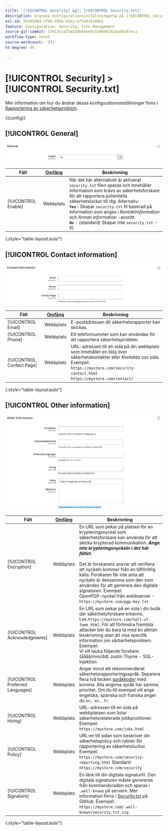```yaml
---
title: '[!UICONTROL Security] &gt; [!UICONTROL Security.txt]'
description: Granska konfigurationsinställningarna på [!UICONTROL Security] &gt; [!UICONTROL Security.txt] sidan för Commerce Admin.
exl-id: 26385864-cfd8-456b-91b2-bf5d019c09e1
feature: Configuration, Security, Site Management
source-git-commit: 370131cd73a320b04ee92fa9609cb24ad4c07eca
workflow-type: tm+mt
source-wordcount: '371'
ht-degree: 0%

---
```


# [!UICONTROL Security] > [!UICONTROL Security.txt]

Mer information om hur du ändrar dessa konfigurationsinställningar finns i [Rapportering av säkerhetsproblem](../../systems/security-issue-reporting.md).

{{config}}

## [!UICONTROL General]

![Allmänt](./assets/txt-general.png)<!-- zoom -->

| Fält | [Omfång](../../getting-started/websites-stores-views.md#scope-settings) | Beskrivning |
|--- |--- |--- |
| [!UICONTROL Enable] | Webbplats | När det här alternativet är aktiverat `security.txt` filen sparas och innehåller information som krävs av säkerhetsforskare för att rapportera potentiella säkerhetsluckor till dig. Alternativ:<br />**`Yes`**- Skapar `security.txt` fil baserad på information som anges i _Kontaktinformation_ och _Annan information_ -avsnitt.<br />**`No`** - (standard) Skapar inte `security.txt` -fil. |

{:style=&quot;table-layout:auto&quot;}

## [!UICONTROL Contact information]

![Kontaktinformation](./assets/txt-contact-info.png)<!-- zoom -->

| Fält | [Omfång](../../getting-started/websites-stores-views.md#scope-settings) | Beskrivning |
|--- |--- |--- |
| [!UICONTROL Email] | Webbplats | E-postadressen dit säkerhetsrapporter kan skickas. |
| [!UICONTROL Phone] | Webbplats | Ett telefonnummer som kan användas för att rapportera säkerhetsproblem. |
| [!UICONTROL Contact Page] | Webbplats | URL-adressen till en sida på din webbplats som innehåller en lista över säkerhetskontakter eller _Kontakta oss_ sida. Exempel: <br/>`https://mystore.com/security-contact.html`<br/>`https://mystore.com/contact/` |

{:style=&quot;table-layout:auto&quot;}

## [!UICONTROL Other information]

![Annan information](./assets/txt-other-info.png)<!-- zoom -->

| Fält | [Omfång](../../getting-started/websites-stores-views.md#scope-settings) | Beskrivning |
|--- |--- |--- |
| [!UICONTROL Encryption] | Webbplats | En URL som pekar på platsen för en krypteringsnyckel som säkerhetsforskare kan använda för att skicka krypterad kommunikation. _**Ange inte krypteringsnyckeln i det här fältet.**_ <br/><br/>Det är forskarens ansvar att verifiera att nyckeln kommer från en tillförlitlig källa. Forskaren får inte anta att nyckeln är densamma som den som användes för att generera den digitala signaturen. Exempel:<br />OpenPGP-nyckel från webbserver - `https://mystore.com/pgp-key.txt` |
| [!UICONTROL Acknowledgments] | Webbplats | En URL som pekar på en sida i din butik där säkerhetsforskare erkänns, t.ex.`https://mystore.com/hall-of-fame.html`. För att förhindra framtida attacker bör du bara ta med en allmän beskrivning utan att visa specifik information om sårbarhetsproblem. Exempel:<br />Vi vill tacka följande forskare:<br />(åååå/mm/dd) Justin Thyme - SQL-injektion |
| [!UICONTROL Preferred Languages] | Webbplats | Anger minst ett rekommenderat säkerhetsrapporteringsspråk. Separera flera två tecken [språkkoder](https://en.wikipedia.org/wiki/List_of_ISO_639-1_codes) med komma. Alla angivna språk har samma prioritet. Om du till exempel vill ange engelska, spanska och franska anger du `en, es, fr`. |
| [!UICONTROL Hiring] | Webbplats | URL-adressen till en sida på webbplatsen som listar säkerhetsrelaterade jobbpositioner. Exempel: `https://mystore.com/jobs.html` |
| [!UICONTROL Policy] | Webbplats | URL:en till sidan som beskriver din säkerhetspolicy och rutiner för rapportering av säkerhetsluckor. Exempel: `https://mystore.com/security-reporting.html` Standard: `https://mystore.com/security` |
| [!UICONTROL Signature] | Webbplats | En länk till din digitala signaturfil. Den digitala signaturen måste genereras från kommandoraden och sparas i `.well-known` på servern. Mer information finns i [Security.txt](https://github.com/magento/security-package/blob/1.0-develop/Securitytxt/README.md) på GitHub. Exempel: `https://mystore.com/.well-known/security.txt.sig` |

{:style=&quot;table-layout:auto&quot;}
